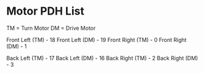 # Motor PDH List

TM = Turn Motor
DM = Drive Motor

Front Left (TM) - 18
Front Left (DM) - 19
Front Right (TM) - 0
Front Right (DM) - 1

Back Left (TM) - 17
Back Left (DM) - 16
Back Right (TM) - 2
Back Right (DM) - 3
